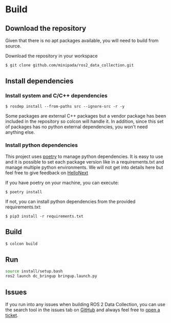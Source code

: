 # Build

## Download the repository
Given that there is no apt packages available, you will need to build from source.

Download the repository in your workspace

```bash
$ git clone github.com/minipada/ros2_data_collection.git
```

## Install dependencies
### Install system and C/C++ dependencies
```
$ rosdep install --from-paths src --ignore-src -r -y
```

Some packages are external C++ packages but a vendor package has been included in the repository so colcon will handle it.
In addition, since this set of packages has no python external dependencies, you won't need anything else.

### Install python dependencies
This project uses [poetry](https://python-poetry.org/) to manage python dependencies. It is easy to use and it is possible to set each package version like in a requirements.txt and manage multiple python environments. We will not get into details here but feel free to give feedback on [HelloNext](https://ros2-data-collection.hellonext.co)

If you have poetry on your machine, you can execute:

`$ poetry install`

If not, you can install python dependencies from the provided requirements.txt:

`$ pip3 install -r requirements.txt`

## Build

```bash
$ colcon build
```

## Run
```bash
source install/setup.bash
ros2 launch dc_bringup bringup.launch.py
```

## Issues
If you run into any issues when building ROS 2 Data Collection, you can use the search tool in the issues tab on [GitHub](https://github.com/minipada/ros2_data_collection) and always feel free to [open a ticket](https://github.com/minipada/ros2_data_collection).
